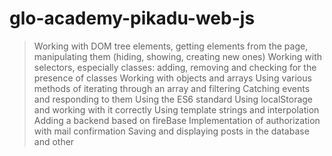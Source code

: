 # glo-academy-pikadu-web-js

>Working with DOM tree elements, getting elements from the page, manipulating them (hiding, showing, creating new ones)
>Working with selectors, especially classes: adding, removing and checking for the presence of classes
>Working with objects and arrays
>Using various methods of iterating through an array and filtering
>Catching events and responding to them
>Using the ES6 standard
>Using localStorage and working with it correctly
>Using template strings and interpolation
>Adding a backend based on fireBase
>Implementation of authorization with mail confirmation
>Saving and displaying posts in the database
>and other
